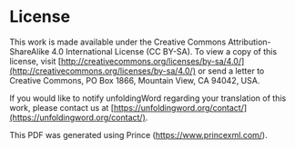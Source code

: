 # License

This work is made available under the Creative Commons Attribution-ShareAlike 4.0 International License (CC BY-SA). To view a copy of this license, visit [http://creativecommons.org/licenses/by-sa/4.0/](http://creativecommons.org/licenses/by-sa/4.0/) or send a letter to Creative Commons, PO Box 1866, Mountain View, CA 94042, USA.

If you would like to notify unfoldingWord regarding your translation of this work, please contact us at [https://unfoldingword.org/contact/](https://unfoldingword.org/contact/).

This PDF was generated using Prince (https://www.princexml.com/).
